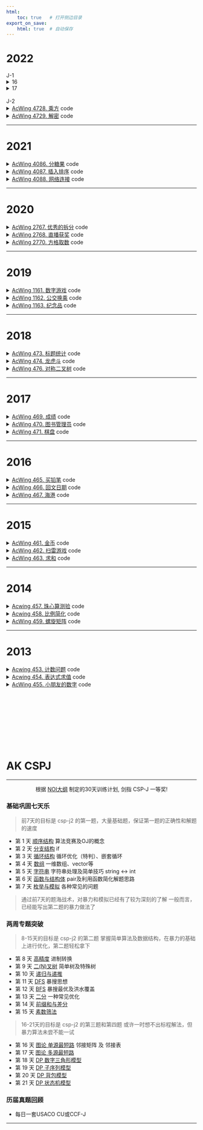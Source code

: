 ```yaml
---
html:
    toc: true   # 打开侧边目录
export_on_save:
    html: true  # 自动保存
---
```


# 2022

<!-->


J-1

<details><summary><a href="" target="_blank"></a> 16</summary>

```cpp
#include <iostream>

using namespace std;

int main(){
    unsigned short x, y;
    cin >> x >> y;
    x = (x | x << 2)& 0x33;
    x = (x | x << 1)& 0x55;
    y = (y | y << 2)& 0x33;
    y = (y | y << 1)& 0x55;
    unsigned short z = x | y << 1;
    cout << z << endl;
    return 0;
}
```

> 删去第 7 行与第 13 行的 unsigned，程序行为不变。

无符号数与有符号数，范围不同，但此题 `假设输入的 x,y 均是不超过 15 的自然数`。

> 将第 7 行与第 13 行的 short 均改为 char，程序行为不变。

显然，当输入 `10 11` 的时候，x = (char)1， y = (char)0，与程序原意不符。

> 程序总是输出一个整数“0”。

假设输入 `2 2`
x=2，y=2：`x<<2 = 8`，`8 | 2 = 10`，`x = 10 & 0x33 = 2`
x=2，y=2：`x<<1 = 4`，`4 | 2 = 6`，`x = 6 & 0x55 = 4`
x=4，y=2：`y<<2 = 8`，`8 | 2 = 10`，`y = 10 & 0x33 = 2`
x=4，y=2：`y<<1 = 4`，`4 | 2 = 6`，`y = 6 & 0x55 = 4`
x=4，y=4：`x | y << 1 = 4 | 4 << 1 = 4 | 8 = 12`
输出为 `12`，与题意不符

</details>

<details><summary><a href="" target="_blank"></a> 17</summary>

```cpp

```
</details>


<br>

J-2

<!-->

<details><summary><a href="https://www.acwing.com/problem/content/description/4731/" target="_blank">AcWing 4728. 乘方</a> code</summary>

```cpp
#include <iostream>
#include <cmath>
using namespace std;

typedef long long LL;

int main(){
    int a, b, c;
    cin>>a>>b;
    c=pow(a, b);
    
    LL A=a, B=b, C=pow(A, B);
    
    if(c<=1000000000 && C<=1000000000 && C==c)
        cout<<c;
    else
        cout<<-1;
    
    return 0;
}
```
</details>

<details><summary><a href="https://www.acwing.com/problem/content/description/4732/" target="_blank">AcWing 4729. 解密</a> code</summary>

```cpp
#include <iostream>
#include <cmath>
using namespace std;

typedef long long LL;

// 枚举 O(sqrt(n)k) 6/10
void solve1(){
    int k; cin>>k;
    while(k--){
        LL n, e, d, m, p, q;
        scanf("%lld%lld%lld", &n, &d, &e);
        
        bool flg=0;
        m=n-e*d+2;
        for(p=1; p<=sqrt(n); p++){
            q=n/p;
            if(m==p+q && p*q==n){
                printf("%lld %lld\n", p, q);
                flg=1;
                break;
            }
        }
        if(!flg) puts("NO");
        
    }
}

// 二分 O(klog(m/2))
void solve2(){
    int k; cin>>k;
    while(k--){
        LL n, e, d, m, p, q;
        scanf("%lld%lld%lld", &n, &d, &e);
        
        m=n-e*d+2;
        int l=1, r=m/2;
        while(l<=r){
            p=(l+r)>>1;
            q=m-p;
            if(n==p*q) break;
            
            if(n<p*q) r=p-1;
            else l=p+1;
        }
        if(n==p*q) printf("%lld %lld\n", p, q);
        else puts("NO");
        
    }
}

// 数学 O(k)
void solve3(){
    int k; cin>>k;
    while(k--){
        LL n, e, d, m, p, q;
        scanf("%lld%lld%lld", &n, &d, &e);
        
        // e*d=(p-1)(q-1)+1
        // n/p+p=n-e*d+2=m
        // n/p+p=m 
        // -> n+p^2=mp
        // -> p^2-mp+n=0 -> [a=1, b=-m, c=n]
        m=n-e*d+2;
        
        if(pow(m,2)-4*n < 0)
            puts("NO");
        else{
            LL delta = pow(m,2)-4*n;
            p = (m-sqrt(delta)+1)/2; // 向上取整
            q = n/p;
            if(p+q==m && p*q==n) printf("%lld %lld\n", p, q);
            else puts("NO");
        }
        
    }
}

int main(){
    //solve1();
    //solve2();
    solve3();
    return 0;
}
```
</details>

---

# 2021

<details><summary><a href="https://www.acwing.com/problem/content/4089/" target="_blank">AcWing 4086. 分糖果</a> code</summary>

```cpp
#include <iostream>
using namespace std;

typedef long long LL;

LL n, l, r;

int main(){
    cin>>n>>l>>r;
    
    if(l/n==r/n) cout<<r%n; // 如果在同一个区间
    else cout<<n-1;
    
    return 0;
}
```
</details>

<details><summary><a href="https://www.acwing.com/problem/content/4090/" target="_blank">AcWing 4087. 插入排序</a> code</summary>

<br>


**大意**

给定一个序列 `a`，每次可以对该序列做两种操作：

1. 令 `a[x] = v`
2. 查询 `a[x]` 在排序后，所在的位置


**思路**

1. 如果每次查询操作都重新排序，那么必定会超时，因此尝试先排序
2. 排序后会丢失部分信息，因此有必要记录下来
    * `a[i].fst` 记录值
    * `a[i].sed` 记录其在原序列的位置
3. 对 `a` 排序
4. `a` 排序后无法快速找到原序列，因此有必要建立一个索引，`p[x] = i`
    * 原序列中第 `x` 位，现在在 `i` 位
5. 对于查询，我们只需要输出 `p[x]`
6. 对于修改
    * 定位到当前的位置 `p[x]`，令 `a[ p[x] ] = v`
    * 将 `a[ p[x] ]` 移动到合适的位置即可


```cpp
#define fst first
#define sed second
#include <iostream>
#include <algorithm>
#include <cstring>
#include <map>
using namespace std;

typedef pair<int, int> PII;

const int N=8e3+10;

PII a[N];   // 数组
int n, q;

int p[N];    // 索引

int main(){
    cin>>n>>q;
    for(int i=1; i<=n; i++){
        scanf("%d", &a[i].fst);
        a[i].sed = i;
    }
    
    sort(a+1, a+1+n);
    for(int i=1; i<=n; i++)
        p[ a[i].sed ] = i;
    
    for(int _=1; _<=q; _++){
        int qq, x, v; scanf("%d", &qq);
        
        if( qq==1 ){
            scanf("%d%d", &x, &v);
            
            // 定位到原数组的位置
            x = p[x];
            
            // 将a[i].fst 转换为 v, 检查其应该左移还是右移动
            if( a[x].fst > v ){   // 左移动
                a[x].fst = v;
                for(int i=x; i>=2; i--)
                    if(a[i] < a[i-1]){
                        swap(a[i], a[i-1]);
                    
                        p[ a[i].sed ] = i;
                        p[ a[i-1].sed ] = i-1;
                    }
                    else break;
            }else
            if( a[x].fst < v ){   // 右移动
                a[x].fst = v;
                for(int i=x; i<=n-1; i++)
                    if(a[i] > a[i+1]){
                        swap(a[i], a[i+1]);
                    
                        p[ a[i].sed ] = i;
                        p[ a[i+1].sed ] = i+1;
                    }
                    else break;
            }
        }else{
            scanf("%d", &x);
            printf("%d\n", p[x]);
        }
    }
    
    return 0;
}
```
</details>

<details><summary><a href="https://www.acwing.com/problem/content/description/4091/" target="_blank">AcWing 4088. 网络连接</a> code</summary>

```cpp
#include <iostream>
#include <cstring>
#include <sstream>
#include <map>
using namespace std;

const int N=1e3+10;

map<string, int> serv;
int n;

int s2i(string s){
    stringstream ss;
    ss<<s;
    int res;
    ss>>res;
    return res;
}

string i2s(int num){
    stringstream ss;
    ss<<num;
    string res;
    ss>>res;
    return res;
}

bool ck(string s){
    int a[5];
    string cmp;
    sscanf(s.c_str(), "%d.%d.%d.%d:%d", a, a+1, a+2, a+3, a+4);
    
    for(int i=0; i<4; i++){
        if(a[i]<0 || a[i]>255) return 0;
        cmp += i2s(a[i]) + ".";
    }
    cmp[cmp.size()-1]=':'; // 替换最后一个'.'
    
    if(a[4]<0 || a[4]>65535) return 0;
    cmp += i2s(a[4]);
    return s == cmp;
}

int main(){
    cin>>n;
    for(int i=1; i<=n; i++){
        string op, ad; cin>>op>>ad;
        
        if(op == "Server"){
            if(ck(ad))  // 符合规范
                if(serv.count(ad))
                    cout<<"FAIL\n";
                else
                    serv[ad] = i, cout<<"OK\n";
            else
                cout<<"ERR\n";
        }
        else{
            if(ck(ad))  // 符合规范
                if(serv.count(ad))
                    cout<<serv[ad]<<"\n";
                else
                    cout<<"FAIL\n";
            else
                cout<<"ERR\n";
        }
    }
    
    
    return 0;
}
```
</details>

---

# 2020

<details><summary><a href="https://www.acwing.com/problem/content/2769/" target="_blank">AcWing 2767. 优秀的拆分</a> code</summary>

```cpp
#include <iostream>
#include <queue>
using namespace std;

int n;
int a[30];

int main(){
    a[1]=1;
    for(n=1; a[n]<=1e7;){
        ++n;
        a[n] = a[n-1]*2;
    }
    
    queue<int> q;
    int k; cin>>k;
    
    while(n>=2){
        if(k >= a[n]) k-=a[n], q.push(a[n]);
        n--;
    }
    if(k==0)
        while(q.size()){
            cout<<q.front()<<" ";
            q.pop();
        }
    else
        cout<<-1;
    return 0;
}
```
</details>


<details><summary><a href="https://www.acwing.com/problem/content/2770/" target="_blank">AcWing 2768. 直播获奖</a> code</summary>

```cpp
#include <iostream>
using namespace std;

const int N=1e5+10;

int n, w;   

int a[610]; // 每个分数段的成绩

int calc(int cnt){  // 获奖人数
    if(!cnt) cnt=1; // 如果获奖人数为0
    for(int i=600; ; i--){
        cnt -= a[i];
        if(cnt<=0) return i;
    }
}

int main(){
    cin>>n>>w;
    for(int i=1; i<=n; i++){
        int ai; scanf("%d", &ai);
        a[ ai ] ++;
        cout<<calc(i * w / 100)<<" ";
    }
    return 0;
}
```
</details>

<details><summary><a href="https://www.acwing.com/problem/content/2772/" target="_blank">AcWing 2770. 方格取数</a> code</summary>

```cpp
#include <cstring>
#include <iostream>
using namespace std;

typedef long long LL;

const int N=1e3+10;

int g[N][N];
LL dp[N][N][2];
int n, m;

int main(){
    //freopen("in.txt", "r", stdin); freopen("out.txt", "w", stdout);
    memset(g, -0x3f, sizeof g);
    memset(dp, -0x3f, sizeof dp);
    cin>>n>>m;
    for(int i=1; i<=n; i++)
        for(int j=1; j<=m; j++)
            scanf("%d", &g[i][j]);

    dp[1][1][0]=dp[1][1][1]=g[1][1];
    for(int i=2; i<=n; i++) // 用手导第一列
        dp[i][1][0] = dp[i][1][1] = dp[i-1][1][0] + g[i][1];
    //for(int i=n-1; i>=1; i--)
    //    dp[i][1][1] = dp[i+1][1][1] + g[i][1];
    //for(int i=1; i<=n; i++)
    //    dp[i][1][0] = dp[i][1][1] = max(dp[i][1][0], dp[i][1][1]);

    for(int j=2; j<=m; j++){
        for(int i=1; i<=n; i++) // 从上到下，从左边来，从上面来
            dp[i][j][0] = max(dp[i][j-1][0], dp[i-1][j][0]) + g[i][j];

        for(int i=n; i>=1; i--) // 从下到上，从左边来，从下面来
            dp[i][j][1] = max(dp[i][j-1][1], dp[i+1][j][1]) + g[i][j];
        
        for(int i=1; i<=n; i++)
            dp[i][j][0] = dp[i][j][1] = max(dp[i][j][0], dp[i][j][1]);
    }

    cout<<dp[n][m][1];
    return 0;
}
```
</details>

---

# 2019

<details><summary><a href="https://www.acwing.com/problem/content/1163/" target="_blank">AcWing 1161. 数字游戏</a> code</summary>

```cpp
#include <iostream>
using namespace std;

int main(){
    char c; 
    int ans;
    while(cin>>c)
        if(c=='1')
            ans++;
    cout<<ans;
    return 0;
}
```
</details>


<details><summary><a href="https://www.acwing.com/problem/content/1164/" target="_blank">AcWing 1162. 公交换乘</a> code</summary>

```cpp
#pragma G++ optimize("Ofast", 2, 3)
#define fst first
#define sed second
#include <iostream>
#include <vector>
using namespace std;

typedef pair<int, int> PII;
int n, ans;

int main(){
    cin>>n;
    
    vector<PII> q;
    
    for(int i=1; i<=n; i++){
        int x, y, z; cin>>x>>y>>z;
        ans+=y;
        
        if(x==0)    // 获得券
            q.push_back({y, z});
        else{       // 找券
            
            while( q.size() && z - q[0].sed > 45 )
                q.erase(q.begin(), q.begin()+1);    // 清空过期券
            
            for(int j=0; j<q.size(); j++)
                if( q[j].fst >= y ){
                    q.erase(q.begin()+j, q.begin()+j+1);
                    ans-=y;
                    break;
                }            
        }
    }
    
    cout<<ans;
    
    return 0;
}
```
</details>

<details><summary><a href="https://www.acwing.com/problem/content/description/1165/" target="_blank">AcWing 1163. 纪念品</a> code</summary>

```cpp
#include <iostream>
#include <cstring>
using namespace std;

const int N=110;

int dp[10010];  // 第 i+1 天, 可以增加的金币的最大值
int w[N][N];    // 第 i 天, 第 j 种物品的价值

int t, n, m;    // 天数, 纪念品数量, 金币数量

int main(){
    cin>>t>>n>>m;
    for(int i=1; i<=t; i++)
        for(int j=1; j<=n; j++)
            scanf("%d", &w[i][j]);
    
    for(int i=1; i<=t-1; i++){      // 枚举天数
        memset(dp, 0, sizeof dp);
        
        for(int j=1; j<=n; j++)     // 枚举商品
            for(int k=w[i][j]; k<=m; k++)   // 枚举钱(当前这个商品的价值 到 我身上的所有钱)
                dp[k] = max(dp[k], dp[k-w[i][j]] + w[i+1][j] - w[i][j] );
        // 枚举商品是为了考虑所有可能购买或出售的纪念品
        // 枚举钱是为了考虑所有可能的购买或出售纪念品的组合
        // 
        // 通过枚举商品和钱, 我们可以找到在当前这一天
        // 使用当前拥有的金币, 可以获得的最大收益
        // 然后, 我们可以使用这个最大收益来更新dp数组
        
        m += dp[m];
    }
    
    cout<<m;
    
    return 0;
}
```
</details>

---

# 2018


<details><summary><a href="https://www.acwing.com/problem/content/475/" target="_blank">AcWing 473. 标题统计</a> code</summary>

```cpp
#include <iostream>
using namespace std;

char c;
int ans;

int main(){
    while(cin>>c)
        if(c>='A' && c<='Z' || c>='a' && c<='z' || c>='0' && c<='9')
            ans++;
    cout<<ans;
    return 0;
}
```
</details>


<details><summary><a href="https://www.acwing.com/problem/content/description/476/" target="_blank">AcWing 474. 龙虎斗</a> code</summary>

```cpp
#include <iostream>
using namespace std;

typedef long long LL;
const int N = 1e5 + 10;

LL a[N];   // 兵营
LL dragon, tiger, n;
LL m, s1, p1, s2, p2, cha;

int main() {
    cin >> n;
    for (int i = 1; i <= n; i++) scanf("%lld", a + i);
    cin >> m >> p1 >> s1 >> s2;
    a[p1] += s1;

    for (int i = 1; i <= n; i++)
        if (i < m)
            dragon += (m - i) * a[i];
        else if (i > m)
            tiger += (i - m) * a[i];

    p2 = m;
    cha = llabs(dragon - tiger);

	for (int i = 1; i <= n; i++){
		if (i < m && llabs(dragon - tiger + s2 * (m - i)) < cha ) 
	        p2 = i, cha = llabs(dragon - tiger + s2 * (m - i));
		if (i > m && llabs(dragon - tiger - s2 * (i - m)) < cha)
			p2 = i, cha = llabs(dragon - tiger - s2 * (i - m));
	}
    cout << p2;

    return 0;
}
```
</details>

<details><summary><a href="https://www.acwing.com/problem/content/description/478/" target="_blank">AcWing 476. 对称二叉树</a> code</summary>

```cpp
#include <iostream>
using namespace std;

const int N=1e6+10;

int l[N], r[N], v[N], cnt[N];   // 每个节点的子树,权,子树数量
int n;

void dfs(int i){ // 计算以 i 为节点子树数量
    if(l[i]) dfs(l[i]);
    if(r[i]) dfs(r[i]);
    cnt[i] = cnt[l[i]] + cnt[r[i]] + 1;
}

bool ck(int i, int j){ // 检查 i,j 是不是对称
    if(v[i] != v[j] || cnt[i] != cnt[j]) return 0;  // 权,树不同
    if(i == 0 && j == 0) return 1;  // 两边都是空树
    if(ck(l[i], r[j]) && ck(r[i], l[j])) return 1;
    return 0;   
}

int main(){
    cin>>n;
    for(int i=1; i<=n; i++) scanf("%d", v+i);
    for(int i=1; i<=n; i++){
        int a, b; scanf("%d%d", &a, &b);
        l[i] = (a==-1)?0:a, r[i] = (b==-1)?0:b;
    }
    dfs(1);
    
    for(int i=1; i<=n; i++)
        if( ck(l[i], r[i]) )    // 检查以 i 为根的子树
            v[0] = max(v[0], cnt[i]);
    
    cout<<v[0];
    
    return 0;
}
```
</details>

---

# 2017

<details><summary><a href="https://www.acwing.com/problem/content/471/" target="_blank">AcWing 469. 成绩</a> code</summary>

```cpp
#include <iostream>
using namespace std;

int main(){
    int a, b, c;
    cin>>a>>b>>c;
    cout<<a*0.2+b*0.3+c*0.5;
    return 0;
}
```
</details>


<details><summary><a href="https://www.acwing.com/problem/content/472/" target="_blank">AcWing 470. 图书管理员</a> code</summary>

```cpp
#include <iostream>
#include <cstring>
#include <sstream>
using namespace std;

const int N=1e3+10;

int n, q;
string book[N]; // 书

int s2i(string s){
    stringstream ss;
    ss<<s;
    int res;
    ss>>res;
    return res;
}

int main(){
    cin>>n>>q;
    for(int i=1; i<=n; i++) cin>>book[i];
    
    for(int i=1; i<=q; i++){
        int l, res=-1;
        string s;
        cin>>l>>s;
        
        for(int j=1; j<=n; j++)
            if(l<=book[j].size())
            if(s==book[j].substr(book[j].size()-l, l))
                if(res==-1)
                    res = s2i(book[j]);
                else    
                    res = min(res, s2i(book[j]));
            
        cout<<res<<"\n";
    }
    
    return 0;
}
```
</details>


<details><summary><a href="https://www.acwing.com/problem/content/473/" target="_blank">AcWing 471. 棋盘</a> code</summary>

```cpp
#define fst first
#define sed second
#include <iostream>
#include <queue>
#include <cstring>
using namespace std;

typedef pair<int, int> PII;
const int N=110;
const int dxy[4][2]={ {-1,0},{1,0},{0,-1},{0,1} };

int g[N][N];    // 地图
int n, m;

int dis[N][N];  // 最短路

int spfa(PII s, PII e){ 
    memset(dis, 0x3f, sizeof dis);
    
    queue<pair<PII, PII>> q;    // 第二个参数是uxy变的颜色, 没变就是0; 第二个是魔法与花销
    dis[s.fst][s.sed] = 0;
    q.push({s, {0, 0}});
    
    while(q.size()){
        auto u = q.front();
        q.pop();
        
        int ux = u.fst.fst;
        int uy = u.fst.sed;
        
        for(int i=0; i<4; i++){ // 去四个方向
            int nx = ux + dxy[i][0];
            int ny = uy + dxy[i][1];
            
            if(nx<1 || ny<1 || nx>n || ny>n) continue;
            
            if( g[nx][ny] == 0 && u.sed.fst == 0 && g[ux][uy] != 0 ){   // 没变过才能继续变
                if( dis[nx][ny] > u.sed.sed + 2){
                    dis[nx][ny] = u.sed.sed + 2;
                    q.push({ {nx,ny}, {g[ux][uy], dis[nx][ny]} }); // 这是个变色玩意儿
                }
            }
            else if(g[nx][ny] && (g[nx][ny] == g[ux][uy] || g[nx][ny] == u.sed.fst)){   // 相同, 可以通过变的去
                if( dis[nx][ny] > u.sed.sed){
                    dis[nx][ny] = u.sed.sed;
                    q.push({ {nx,ny}, {0, dis[nx][ny]} });
                }
            }
            else if(g[nx][ny] && ((g[ux][uy] && g[nx][ny] != g[ux][uy]) || (u.sed.fst && g[nx][ny] != u.sed.fst)))
                if( dis[nx][ny] > u.sed.sed + 1){
                    dis[nx][ny] = u.sed.sed + 1;
                    q.push({ {nx,ny}, {0, dis[nx][ny]} });
                }
            
        }    
    }

    //for(int i=1; i<=n; i++, cout<<"\n")
    //    for(int j=1; j<=n; j++)
    //        cout<<dis[i][j]<<"   ";
    
    return dis[e.fst][e.sed] < 0x3f3f3f3f/2 ? dis[e.fst][e.sed] : -1;
}

int main(){
    cin>>n>>m;
    for(int i=1; i<=m; i++){
        int x, y, z; scanf("%d%d%d", &x, &y, &z);
        g[x][y] = z+1;
    }
    
    cout<<spfa({1,1}, {n,n});
    
    return 0;
}
```
</details>

---

# 2016

<details><summary><a href="https://www.acwing.com/problem/content/467/" target="_blank">AcWing 465. 买铅笔</a> code</summary>

```cpp
#include <iostream>
using namespace std;

int n;

int main(){
    cin>>n;
    int ans = 0x3f3f3f3f;
    for(int i=1; i<=3; i++){
        int a, b; cin>>a>>b;
        ans = min(ans,  b * ((n+a-1)/a) );
    }
    cout<<ans;
    return 0;
}
```
</details>

<details><summary><a href="https://www.acwing.com/problem/content/468/" target="_blank">AcWing 466. 回文日期</a> code</summary><br>

**大意**

给定一个起始日期和一个终止日期，求这两个日期之间有多少个回文日期。
即满足：
* `YYYYMMDD` 是合法的日期
* `YYYYMMDD` 是回文的

**思路**

对于回文类型的题目，我们首先考虑列举出所有的回文，然后再判断是否合法。
而不是列举出所有的合法日期，然后再判断是否回文。

1. 通过 `YYYY` 直接生成 `YYYYMMDD` 的回文
2. 判断 `YYYYMMDD` 是否合法

```cpp
#include <iostream>
using namespace std;

int a, b, ans;

int months[13]={0,31,28,31,30,31,30,31,31,30,31,30,31};
bool ck(int y, int m, int d){
    if((y*1e4+m*1e2+d)<a || (y*1e4+m*1e2+d)>b) return 0;
    
    months[2]=28;
    if(y%400==0 || y%4==0 && y%100!=0) months[2]=29;
    if(m<1 || m>12) return 0;
    if(d<1 || d>months[m]) return 0;
    return 1;
}

int main(){
    cin>>a>>b;
    
    for(int i=a/10000; i<=b/10000; i++)
        if( ck(i, (i%10)*10+(i/10%10), (i/100%10)*10+(i/1000)) ) ans++;

    cout<<ans;
    
    return 0;
}
```
</details>


<details><summary><a href="https://www.acwing.com/problem/content/469/" target="_blank">AcWing 467. 海港</a> code</summary><br>

**大意**

给定 $n$ 条信息，每条信息：

$t, k, x_1, x_2, ... , x_k$ 

$t$ 时间，$k$ 个人，第 $i$ 个人的国籍为 $x_i$。

对于每条信息，输出在 $(vt, t+86400]$ 时间内，有多少种国籍。

**思路**

1. 将所有的信息保存下来，按照时间排序（也就是题目给的顺序）

2. 对于每条信息，该条船上的人的国籍肯定需要考虑

3. 对于每条信息，回望过去，是否有船超过了时间范围
    * 没有超过，那么就不用考虑
    * 超过了，那么就需要将这条船上的人干掉

```cpp
#define pb push_back
#include <iostream>
#include <vector>
#include <queue>
#include <map>
using namespace std;

const int N = 1e5+10;

vector<int> a[N];   // 每条船上人的国籍
int T[N];           // 每条船到达的时间
int n;
map<int, int> ans;

int main(){
    int n; cin>>n;
    for(int i=1; i<=n; i++){
        int m;
        cin>>T[i]>>m;
        for(int j=1; j<=m; j++){
            int x; cin>>x;
            a[i].pb(x);
        }
    }

    queue<int> q;               // 每条信息
    for(int i=1; i<=n; i++){    // 遍历每条信息
        q.push(i);              // 对于第 i 条船，肯定要考虑
        for(auto &j: a[i]) ans[j]++;    // 国籍数量

        // 如果队头的船，不在时间范围内内，干掉
        while( T[i] - T[q.front()] >= 86400){
            for(auto &k: a[q.front()]){
                ans[k]--;
                if(ans[k] == 0) ans.erase(k);
            }
            q.pop();
        }
        cout<<ans.size()<<"\n";
    }

    return 0;
}
```
</details>


---

# 2015

<details><summary><a href="https://www.acwing.com/problem/content/description/463/" target="_blank">AcWing 461. 金币</a> code</summary>

```cpp
#include <iostream>
using namespace std;

int k, ans, one=1, x=1, y=1;

int main(){
    cin>>k;
    for(int i=1; i<=k; i++, x++){
        ans+=one;
        if(x==y){
            x=0;
            y++;
            one++;
        }
    }
    cout<<ans;
    return 0;
}
```
</details>

<details><summary><a href="https://www.acwing.com/problem/content/464/" target="_blank">AcWing 462. 扫雷游戏</a> code</summary><br>

**大意**

给定一个 $n*m$ 的矩阵，每个点只有两种状态
* 地雷 `*`
* 未知 `?`

求每个 `?` 周围（上下左右，左上左下右上右下）的地雷数量

**思路**

1. 遍历每个点，如果是地雷，输出 `*`，否则输出周围的地雷数量

2. 对于每个未知的点，遍历其周围的8个点，如果是地雷，那么这个点的地雷数量加一


```cpp
#include <iostream>
using namespace std;

const int N=1e2+10;

int dxy[8][2]={ {-1,0}, {1,0}, {0,-1}, {0,1}, {-1,-1}, {-1,1}, {1,-1}, {1,1} };

char g[N][N];
int res[N][N];
int n, m;

int main(){
    cin>>n>>m;
    for(int i=1; i<=n; i++)
        for(int j=1; j<=m; j++)
            cin>>g[i][j];
            
    for(int i=1; i<=n; i++, cout<<"\n")
        for(int j=1; j<=m; j++){
            for(int k=0; k<8; k++)
                res[i][j] += g[ i+dxy[k][0] ][ j+dxy[k][1] ]=='*';
        
            if(g[i][j]=='*')
                cout<<'*';
            else 
                cout<<res[i][j];
        }
    
    return 0;
}
```
</details>


<details><summary><a href="https://www.acwing.com/problem/content/465/" target="_blank">AcWing 463. 求和</a> code</summary><br>

**大意**

给定一个长度为 $n$ 的数组，数组中每个元素有两个值，一个编号

* 数字。为方便，叫做 $num$
* 颜色。为方便，叫做 $cor$
* 编号。从 $1$ 开始单调递增

数字与颜色都是 $1$ 到 $1e5$ 的整数，
换言之，我们有颜色1，颜色2，颜色3...

定义一个三元组 $(x, y, z)$，满足

* $x < y < z$
* $y - x = z - y$ 即 $x + z = 2y$
* $cor[x] = cor[z]$

此三元组的分数为

* $(x+z) * (num[x] + num[z])$

求所有合法三元组的分数和

**思路**

1. 由于 $x+z = 2y$，可知 $x$ 与 $z$ 奇偶性相同，
因此，对于所有的 $x < z$，$y$ 肯定存在

2. 由于都与 $y$ 无关，问题转换为：
    * $x < z$，其中 $x$ 与 $z$ 奇偶性相同
    * $cor[x] = cor[z]$

3. 因为需要颜色相同，我们不妨将颜色相同的拉出来单独考虑。样例：
    蓝色（颜色 2）：$num[1]=5,num[2]=5,num[5]=2$
    * 奇数 $1,5$，分数为 $(1+5)*(5+2) = 42$
    * 偶数 无

    红色（颜色 3）：$num[3]=3,num[4]=2,num[6]=2$
    * 奇数 无
    * 偶数 $4,6$，分数为 $(4+6)*(2+2) = 40$
    
4. **重点**
    1. 假设，同奇偶性存在下面三个数：$num[a], num[b], num[c]$，其中 $a < b < c$
       那么，此颜色，此奇偶性下，分数为
        $(a+b)*(num[a]+num[b]) +$
        $(a+c)*(num[a]+num[c]) +$
        $(b+c)*(num[b]+num[c]) $

        化简：

        **$(a*num[a] + b*num[b] + c*num[c]) * 1 + $**
        **$(a+b+c)*(num[a]+num[b]+num[c])$**


    2. 假设，同奇偶性存在下面四个数：$num[a], num[b], num[c], num[d]$，其中 $a < b < c < d$
       那么，此颜色，此奇偶性下，分数为
        $(a+b)*(num[a]+num[b]) +$
        $(a+c)*(num[a]+num[c]) +$
        $(a+d)*(num[a]+num[d]) +$
        $(b+c)*(num[b]+num[c]) +$
        $(b+d)*(num[b]+num[d]) +$
        $(c+d)*(num[c]+num[d]) $
        化简：
        **$(a*num[a] + b*num[b] + c*num[c] + d*num[d]) * 2 + $**
        **$(a+b+c+d)*(num[a]+num[b]+num[c]+num[d])$**

5. 因此，对于同颜色，同奇偶性，有：
    

**$sum = (n-2) * \sum_{i=1}^{n} (i*num[i]) + \sum_{i=1}^{n} i * \sum_{i=1}^{n} num[i]$**


```cpp
#include <iostream>
#include <vector>
using namespace std;

typedef long long LL;
typedef pair<int, int> PII;

const int N = 1e5+10;
const int MOD = 10007;

int num[N], cor[N]; // 数字和颜色
vector<PII> a[N][2];// 同奇同色
int n, m;

int main(){
    cin>>n>>m;
    for(int i=1; i<=n; i++) scanf("%d", num+i);
    for(int i=1; i<=n; i++) scanf("%d", cor+i);
    
    for(int i=1; i<=n; i++)
        a[ cor[i] ][ i&1 ].push_back({i, num[i]});
    
    LL ans=0;
    for(auto c: a)
    for(int k=0; k<=1; k++)
        if(c[k].size()>=2){
            LL one=0, two=0, thr=0;
            for(auto &[i,j]: c[k]){
                one = (one + ((LL)i*j) % MOD) % MOD;
                two = (two + i) % MOD;
                thr = (thr + j) % MOD;
            }
            ans += (one * (c[k].size()-2)) + (two * thr);
            ans %= MOD;
        }
    
    cout<<ans%MOD;
    
    return 0;
}
```
</details>


---

# 2014

<details><summary><a href="https://www.acwing.com/problem/content/description/459/" target="_blank">Acwing 457. 珠心算测验</a> code</summary>

```cpp
#include <iostream>
using namespace std;

const int N=110;

int n, res;
int a[N];   // 是否有这个数
bool st[20010]; // 是否能算出来

int main(){
    cin>>n;
    for(int i=1; i<=n; i++) scanf("%d", a+i);
    for(int i=1; i<=n; i++)
        for(int j=i+1; j<=n; j++)
            st[ a[i]+a[j] ] = 1;
    for(int i=1; i<=n; i++)
        if(st[a[i]]) res++;
    cout<<res;
    
    return 0;
}
```
</details>


<details><summary><a href="https://www.acwing.com/problem/content/460/" target="_blank">Acwing 458. 比例简化</a> code</summary><br>

**大意**

给定 $1$ 个分数 $A/B$ 和 $L$，求出一个分数 $A_1/B_1$，使得 $A1_/B_1$ 是一个最简分数，满足：
* $A_1 <= L$ 且 $B_1 <= L$。
* $A_1/B_1 >= A/B$。
* $A_1/B_1 - A/B$ 尽可能小。 


**思路**

1. 由于 $L$ 很小，我们可以枚举 $A_1$ 和 $B_1$，然后再判断是否满足条件。


```cpp
#include <iostream>
using namespace std;

int A, B, L;
int A1, B1;
int A2=999, B2=1;

int gcd(int a, int b){
    return b ? gcd(b, a%b) : a;
}

int main(){
    cin>>A>>B>>L;
    for(A1=1; A1<=L; A1++)  // 枚举
    for(B1=1; B1<=L; B1++)
        if(A1*B >= A*B1)    // 满足A1/B1 >= A/B
        if(gcd(A1, B1)==1)  // 两数互质
        if(A1*B2 < A2*B1)   // 更小
            A2=A1, B2=B1;
    cout<<A2<<" "<<B2;
    return 0;
}
```
</details>


<details><summary><a href="https://www.acwing.com/problem/content/description/461/" target="_blank">AcWing 459. 螺旋矩阵</a> code</summary><br>

**大意**

给定一个螺旋矩阵，求出某个位置的值。

**思路**

1. 可以发现螺旋矩阵以下几个特点：
    1. 每一圈数的个数都是 $n*4-4$，$n$ 是当前圈的边长。
        这意味着每一圈，数字减少 $8$ 个。
    2. 每一圈的左上角的数字都是最小的。

2. 故，我们可以先求出这个位置在第几圈，然后再求出这个位置具体的值。

假设，左上角数字 $v$，边长 $n$，左上角点 `i,i`，右下角点 `j,j`，寻找点 `x,y`
* 若 `x,y` 在上边，那么 `v + y-i` 就是答案。`y-i` 是横向的距离。
* 若 `x,y` 在右边，那么 `v + n-1 + x-i` 就是答案。`n-1` 是上边的长度，`x-i` 是纵向的距离。
* 若 `x,y` 在下边，那么 `v + n*2-2 + j-y` 就是答案。`n*2-2` 是上边和右边的长度，`j-y` 是横向的距离。
* 若 `x,y` 在左边，那么 `v + n*3-3 + j-x` 就是答案。`n*3-3` 是上边、右边和下边的长度，`j-x` 是纵向的距离。


```cpp
#include <iostream>
using namespace std;

typedef long long LL;

int n, x, y, ans=1;

int main(){
    cin>>n>>x>>y;
    // ans 是左上角的数字，n 是当前圈的边长
    // i 是左上角的横纵坐标
    // j 是右下角的横纵坐标
    for(int i=1, j=n; i<=j; i++, j--, ans+=n*4-4, n-=2)
        if(x==i){      // 上
            cout<<ans+(y-i);
            break;
        }
        else if(x==j){ // 下
            cout<<ans+(j-y)+n*2-2;
            break;
        }
        else if(y==i){ // 左
            cout<<ans+(j-x)+n*3-3;
            break;
        }
        else if(y==j){ // 右
            cout<<ans+(x-i)+n-1;
            break;
        } 
    
    return 0;
}
```
</details>

---

# 2013

<details><summary><a href="https://www.acwing.com/problem/content/455/" target="_blank">Acwing 453. 计数问题</a> code</summary>

```cpp
#include <iostream>
using namespace std;

const int N=1e6+10;

int n, X, ans;

int calc(int i){   // 计算i中有几个X
    int res=0;
    while(i){
        if(i%10==X) res++;
        i/=10;
    }
    return res;
}

int main(){
    cin>>n>>X;
    for(int i=1; i<=n; i++)
        ans+=calc(i);
    cout<<ans;
    return 0;
}
```
</details>


<details><summary><a href="https://www.acwing.com/problem/content/456/" target="_blank">Acwing 454. 表达式求值</a> code</summary><br>

**大意**

给定一个只含 `[0, 2^31-1]` `+` `*` 的表达式，求出它的值。

**思路**

如果表达式中有多种运算符，显然用栈来做是最好的。但此题只有 `+` `*` 两种运算符。

1. 我们从第一个数开始考虑，首先接受一个数 `tmp`，然后循环接受一个运算符 `ch`，和数 `num`。
    * 如果 `ch` 为 `+`，那么左边的数 `tmp` 就可以加到答案上了，因为 `tmp` 不会影响后面的运算。
      将 `num` 赋值给 `tmp`，继续循环。
    * 如果 `ch` 为 `*`，那么 `tmp` 就要乘上 `num`，将 `tmp*num` 看作一个整体。
      将 `tmp*num` 赋值给 `tmp`，继续循环。 



```cpp
#include <iostream>
using namespace std;

typedef long long LL;

const int N=1;

LL ans, tmp, num;
char ch;

int main(){
    cin>>tmp;
    while(cin>>ch>>num)
        if(ch=='+')
            ans+=tmp,
            tmp=num;
        else
            tmp=(tmp*num)%10000;
    cout<<(ans+tmp)%10000;
    return 0;
}
```
</details>


<details><summary><a href="https://www.acwing.com/problem/content/description/457/" target="_blank">AcWing 455. 小朋友的数字</a> code</summary><br>

**大意**

给定一个数组 $a[n]$，通过这个数组可以得到一个数组 $b[n]$，
$b[i]$ 表示 $a[1] \sim a[i]$ 中最大的子序列和。

* 样例
    $a[n]$ = `1` `2` `3` `4` `5`
    $b[n]$ = `1` `3` `6` `10` `15`

* 更具有一般性的样例
    $a[n]$ = `1` `-2` `3` `-4` `5`
    $b[n]$ = `1` `-1` `3` `-1` `5`

* 更具有一般性的样例
    $a[n]$ = `9` `-2` `3` `-4` `2`
    $b[n]$ = `9` `7` `10` `6` `8`

通过 $b[n]$ 可以得到特征值数组，$b[i] = max(b[j])$，其中 $j ∈ [1, i]$。

通过 $a[n]$ 和 $b[n]$ 可以得到一个新的数组 $c[n]$，
$c[i] = max(c[j]+b[j])$，其中 $j ∈ [1, i)$，
特别的，$c[1] = b[1]$。

求最大的 $c[i]$。

**思路**

1. 求出 $b[n]$。就是在 $a[n]$ 中求最大子序列和。
   $i=1$ 时，$b[1] = a[1]$
    $i>1$ 时，$b[i] = max(b[i-1]+a[i], a[i])$

2. 求出 特征数组 $b[n]$，即
    $b[i] = max(b[j])$，其中 $j ∈ [1, i]$。

3. 求出 $c[n]$，即
    $c[i] = max(c[j]+b[j])$，其中 $j ∈ [1, i)$，
    特别的，$c[1] = b[1]$。

4. 求出最大的 $c[i]$。

```cpp
#include <iostream>
using namespace std;

typedef long long LL;

const int N=1e6+10;

LL n, p;
LL a[N], b[N];
__int128 c[N];

int main(){
    cin>>n>>p;
    for(int i=1; i<=n; i++) scanf("%lld", &a[i]);
    
    b[1]=a[1];
    for(int i=2; i<=n; i++) b[i] = max(b[i-1]+a[i], a[i]);
    for(int i=2; i<=n; i++) b[i] = max(b[i-1], b[i]);
    
    c[1]=b[1];
    __int128 mmax = c[1]+b[1];
    for(int i=2; i<=n; i++){
        c[i] = mmax;
        mmax = max(mmax, c[i] + b[i]);
    }
    
    mmax = c[1];
    for(int i=2; i<=n; i++) mmax=max(mmax, c[i]);

    printf("%lld", mmax%p);
    
    /* 
    cout<<"\n";
    for(int i=1; i<=n; i++) printf("%12lld", a[i]); cout<<"\n";
    for(int i=1; i<=n; i++) printf("%12lld", b[i]); cout<<"\n";
    for(int i=1; i<=n; i++) printf("%12lld", c[i]); cout<<"\n";
    */
    
    return 0;
}
```
</details>














<br><br><br><br><br><br><br><br>

# AK CSPJ

---

<center>根据 <a href=https://noi.ccf.org.cn/xw/2023-03-15/788060.shtml>NOI大纲</a> 制定的30天训练计划, 剑指 CSP-J 一等奖!</center>




### 基础巩固七天乐

> 前7天的目标是 csp-j2 的第一题，大量基础题，保证第一题的正确性和解题的速度

* 第 1 天 [顺序结构](/base/algorithm/Content/0%20入门/顺序结构.html) 算法竞赛及OJ的概念
* 第 2 天 [分支结构](/base/algorithm/Content/0%20入门/分支结构.html) if
* 第 3 天 [循环结构](/base/algorithm/Content/0%20入门/循环结构.html) 循环优化（特判）、嵌套循环
* 第 4 天 [数组](/base/algorithm/Content/0%20入门/数组.html) 一维数组、vector等
* 第 5 天 [字符串](/base/algorithm/Content/0%20入门/字符串.html) 字符串处理及简单技巧 string <-> int
* 第 6 天 [函数与结构体](/base/algorithm/Content/0%20入门/函数.html) pair及利用函数简化解题思路
* 第 7 天 [枚举与模拟](/base/algorithm/Content/1%20基础/模拟.html) 各种常见的问题

> 通过前7天的题海战术，对暴力和模拟已经有了较为深刻的了解
> 一般而言，已经能写出第二题的暴力做法了

### 两周专题突破

> 8-15天的目标是 csp-j2 的第二题
> 掌握简单算法及数据结构，在暴力的基础上进行优化，第二题轻松拿下

* 第 8 天 [高精度](/base/algorithm/Content/5%20数学/数的运算.html) 进制转换
* 第 9 天 [二(N)叉树](/base/algorithm/Content/7%20图论/二叉树.html) 简单树及特殊树
* 第 10 天 [递归与递推](/base/algorithm/Content/1%20基础/递归.html)
* 第 11 天 [DFS](/base/algorithm/Content/2%20搜索/DFS.html) 暴搜思想
* 第 12 天 [BFS](/base/algorithm/Content/2%20搜索/BFS.html) 暴搜最优及洪水覆盖 
* 第 13 天 [二分](/base/algorithm/Content/1%20基础/二分.html) 一种常见优化
* 第 14 天 [前缀和与差分](/base/algorithm/Content/1%20基础/前缀和.html)
* 第 15 天 [素数筛法](/base/algorithm/Content/5%20数学/质数.html)

> 16-21天的目标是 csp-j2 的第三题和第四题
> 或许一时想不出标程解法，但暴力算法未尝不能一试

* 第 16 天 [图论 单源最短路]() 邻接矩阵 及 邻接表
* 第 17 天 [图论 多源最短路]()
* 第 18 天 [DP 数字三角形模型]() 
* 第 19 天 [DP 子序列模型]()
* 第 20 天 [DP 背包模型]()
* 第 21 天 [DP 状态机模型]()

### 历届真题回顾

* 每日一套USACO CU或CCF-J

---